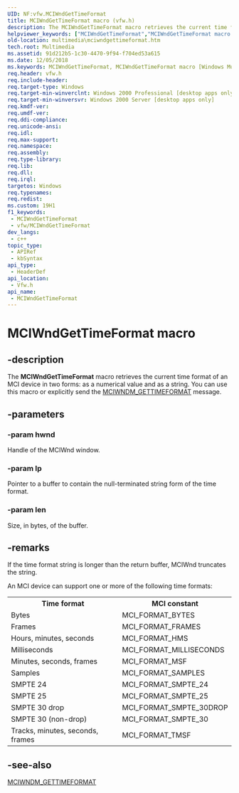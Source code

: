 ```yaml
---
UID: NF:vfw.MCIWndGetTimeFormat
title: MCIWndGetTimeFormat macro (vfw.h)
description: The MCIWndGetTimeFormat macro retrieves the current time format of an MCI device in two forms:\_as a numerical value and as a string. You can use this macro or explicitly send the MCIWNDM_GETTIMEFORMAT message.
helpviewer_keywords: ["MCIWndGetTimeFormat","MCIWndGetTimeFormat macro [Windows Multimedia]","_win32_MCIWndGetTimeFormat","multimedia.mciwndgettimeformat","vfw/MCIWndGetTimeFormat"]
old-location: multimedia\mciwndgettimeformat.htm
tech.root: Multimedia
ms.assetid: 91d212b5-1c30-4470-9f94-f704ed53a615
ms.date: 12/05/2018
ms.keywords: MCIWndGetTimeFormat, MCIWndGetTimeFormat macro [Windows Multimedia], _win32_MCIWndGetTimeFormat, multimedia.mciwndgettimeformat, vfw/MCIWndGetTimeFormat
req.header: vfw.h
req.include-header: 
req.target-type: Windows
req.target-min-winverclnt: Windows 2000 Professional [desktop apps only]
req.target-min-winversvr: Windows 2000 Server [desktop apps only]
req.kmdf-ver: 
req.umdf-ver: 
req.ddi-compliance: 
req.unicode-ansi: 
req.idl: 
req.max-support: 
req.namespace: 
req.assembly: 
req.type-library: 
req.lib: 
req.dll: 
req.irql: 
targetos: Windows
req.typenames: 
req.redist: 
ms.custom: 19H1
f1_keywords:
 - MCIWndGetTimeFormat
 - vfw/MCIWndGetTimeFormat
dev_langs:
 - c++
topic_type:
 - APIRef
 - kbSyntax
api_type:
 - HeaderDef
api_location:
 - Vfw.h
api_name:
 - MCIWndGetTimeFormat
---
```


# MCIWndGetTimeFormat macro


## -description

The <b>MCIWndGetTimeFormat</b> macro retrieves the current time format of an MCI device in two forms: as a numerical value and as a string. You can use this macro or explicitly send the <a href="https://docs.microsoft.com/windows/desktop/Multimedia/mciwndm-gettimeformat">MCIWNDM_GETTIMEFORMAT</a> message.

## -parameters

### -param hwnd

Handle of the MCIWnd window.

### -param lp

Pointer to a buffer to contain the null-terminated string form of the time format.

### -param len

Size, in bytes, of the buffer.

## -remarks

If the time format string is longer than the return buffer, MCIWnd truncates the string.

An MCI device can support one or more of the following time formats:

<table>
<tr>
<th>Time format
            </th>
<th>MCI constant
            </th>
</tr>
<tr>
<td>Bytes</td>
<td>MCI_FORMAT_BYTES</td>
</tr>
<tr>
<td>Frames</td>
<td>MCI_FORMAT_FRAMES</td>
</tr>
<tr>
<td>Hours, minutes, seconds</td>
<td>MCI_FORMAT_HMS</td>
</tr>
<tr>
<td>Milliseconds</td>
<td>MCI_FORMAT_MILLISECONDS</td>
</tr>
<tr>
<td>Minutes, seconds, frames</td>
<td>MCI_FORMAT_MSF</td>
</tr>
<tr>
<td>Samples</td>
<td>MCI_FORMAT_SAMPLES</td>
</tr>
<tr>
<td>SMPTE 24</td>
<td>MCI_FORMAT_SMPTE_24</td>
</tr>
<tr>
<td>SMPTE 25</td>
<td>MCI_FORMAT_SMPTE_25</td>
</tr>
<tr>
<td>SMPTE 30 drop</td>
<td>MCI_FORMAT_SMPTE_30DROP</td>
</tr>
<tr>
<td>SMPTE 30 (non-drop)</td>
<td>MCI_FORMAT_SMPTE_30</td>
</tr>
<tr>
<td>Tracks, minutes, seconds, frames</td>
<td>MCI_FORMAT_TMSF</td>
</tr>
</table>

## -see-also

<a href="https://docs.microsoft.com/windows/desktop/Multimedia/mciwndm-gettimeformat">MCIWNDM_GETTIMEFORMAT</a>


